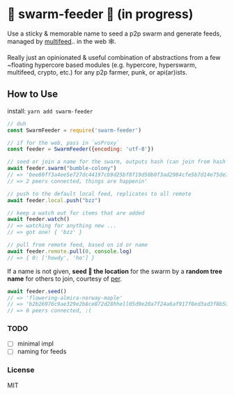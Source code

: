 # 🐝 swarm-feeder 🍯 (in progress)
Use a sticky & memorable name to seed a p2p swarm and generate feeds, managed by [multifeed](https://github.com/kappa-db/multifeed).. in the web 🕸️.

Really just an opinionated & useful combination of abstractions from a few ~floating hypercore based modules (e.g. hypercore, hyperswarm, multifeed, crypto, etc.) for any p2p farmer, punk, or api(ar)ists.

## How to Use

install:
`yarn add swarm-feeder`

```js
// duh
const SwarmFeeder = require('swarm-feeder')

// if for the web, pass in `wsProxy`
const feeder = SwarmFeeder({encoding: 'utf-8'}) 

// seed or join a name for the swarm, outputs hash (can join from hash too)
await feeder.swarm("bumble-colony")
// => 'bee80ff3a4ee5e727dc44197cb9d25bf8f19d50b0f3ad2984cfe5b7d14e75de7'
// => 2 peers connected, things are happenin'

// push to the default local feed, replicates to all remote
await feeder.local.push("bzz")

// keep a watch out for items that are added
await feeder.watch()
// => watching for anything new ... 
// => got one! { 'bzz' }

// pull from remote feed, based on id or name
await feeder.remote.pull(0, console.log)
// => { 0: ['howdy', 'ho'] }

```
If a name is not given, **seed 🌱 the location** for the swarm by a **random tree name** for others to join, courtesy of [per](https://github.com/perguth/random-tree-names).
```js
await feeder.seed()
// => 'flowering-almira-norway-maple'
// => 'b2b26976c9ae329e2b8ce072d28hhell05d9e20a7f24a6af917f0ed3ad3f8b5a5'
// => 0 peers connected, :(
```

### TODO
- [ ] minimal impl
- [ ] naming for feeds

### License
MIT

